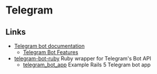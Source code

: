 # Telegram

## Links

* [Telegram bot documentation](https://core.telegram.org/bots)
    * [Telegram Bot Features](https://core.telegram.org/bots/features)
* [telegram-bot-ruby](https://github.com/atipugin/telegram-bot-ruby) Ruby wrapper for Telegram's Bot API
    * [telegram_bot_app](https://github.com/telegram-bot-rb/telegram_bot_app) Example Rails 5 Telegram bot app
